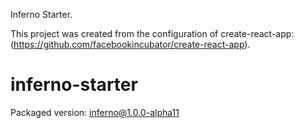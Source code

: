 Inferno Starter.

This project was created from the configuration of create-react-app: (https://github.com/facebookincubator/create-react-app).
# inferno-starter

Packaged version: inferno@1.0.0-alpha11


